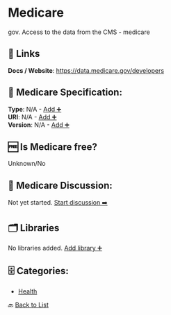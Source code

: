 # Medicare

gov. Access to the data from the CMS - medicare

##  🔗 Links
**Docs / Website**: https://data.medicare.gov/developers

## 🧬 Medicare Specification:
**Type**: N/A - [Add ➕](https://github.com/apis-list/apis-list/edit/main/apis/medicare/medicare.yaml)  
**URI**: N/A - [Add ➕](https://github.com/apis-list/apis-list/edit/main/apis/medicare/medicare.yaml)  
**Version**: N/A - [Add ➕](https://github.com/apis-list/apis-list/edit/main/apis/medicare/medicare.yaml)

## 🆓 Is Medicare free?
 Unknown/No 

## 💬 Medicare Discussion:
Not yet started. [Start discussion ➡️](https://github.com/apis-list/apis-list/discussions/new)

## 🗂️ Libraries

No libraries added. [Add library ➕](https://github.com/apis-list/apis-list/edit/main/apis/medicare/medicare.yaml)    


## 🗄️ Categories:
- [Health](https://github.com/apis-list/apis-list#health-)

🔙  [Back to List](https://github.com/apis-list/apis-list)
